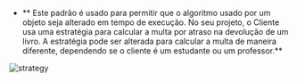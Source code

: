 - ** Este padrão é usado para permitir que o algoritmo usado por um objeto seja alterado em tempo de execução. No seu projeto, o Cliente usa uma estratégia para calcular a multa por atraso na devolução de um livro. A estratégia pode ser alterada para calcular a multa de maneira diferente, dependendo se o cliente é um estudante ou um professor.**

![strategy](https://github.com/luizhabaeb/GBertoti---FATEC/assets/82103455/19832581-695e-4241-9ce1-181e9a0991bf)
